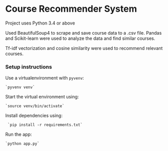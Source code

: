 # Course Recommender System

Project uses Python 3.4 or above

Used BeautifulSoup4 to scrape and save course data to a .csv file. Pandas and Scikit-learn were used to analyze the data and find similar courses.

Tf-idf vectorization and cosine similarity were used to recommend relevant courses.

### Setup instructions
Use a virtualenvironment with `pyvenv`:
	
	`pyvenv venv`

Start the virtual environment using:  
	
	`source venv/bin/activate` 

Install dependencies using:
	 
	 `pip install -r requirements.txt`

Run the app:

	`python app.py`
	
